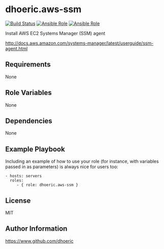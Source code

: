 dhoeric.aws-ssm
=========

[![Build Status](https://travis-ci.org/dhoeric/ansible-aws-ssm.svg?branch=master)](https://travis-ci.org/dhoeric/ansible-aws-ssm)
[![Ansible Role](https://img.shields.io/ansible/role/17714.svg)](https://galaxy.ansible.com/dhoeric/aws-ssm/)
[![Ansible Role](https://img.shields.io/ansible/role/d/17714.svg)](https://galaxy.ansible.com/dhoeric/aws-ssm/)

Install AWS EC2 Systems Manager (SSM) agent

http://docs.aws.amazon.com/systems-manager/latest/userguide/ssm-agent.html

Requirements
------------

None

Role Variables
--------------

None

Dependencies
------------

None

Example Playbook
----------------

Including an example of how to use your role (for instance, with variables passed in as parameters) is always nice for users too:

    - hosts: servers
      roles:
         - { role: dhoeric.aws-ssm }

License
-------

MIT

Author Information
------------------

https://www.github.com/dhoeric
